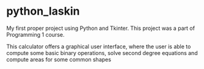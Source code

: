 # python_laskin

My first proper project using Python and Tkinter. This project was a part of Programming 1 course. 

This calculator offers a graphical user interface, where the user is able to compute some basic binary operations, solve second degree equations and compute areas for some common shapes
